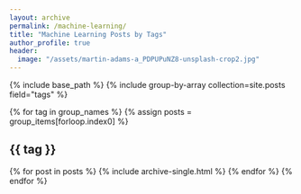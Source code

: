 ```yaml
---
layout: archive
permalink: /machine-learning/
title: "Machine Learning Posts by Tags"
author_profile: true
header:
  image: "/assets/martin-adams-a_PDPUPuNZ8-unsplash-crop2.jpg"
---
```


{% include base_path %}
{% include group-by-array collection=site.posts field="tags" %}

{% for tag in group_names %}
  {% assign posts = group_items[forloop.index0] %}
  <h2 id="{{ tag | slugify }}" class="archive__subtitle">{{ tag }}</h2>
  {% for post in posts %}
    {% include archive-single.html %}
  {% endfor %}
{% endfor %}

